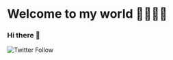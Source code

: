 # Welcome to my world 🚀👨🏽‍🚀

### Hi there 👋

![Twitter Follow](https://img.shields.io/twitter/follow/josnih1?label=josnih&logo=twitter&style=for-the-badge)

<!--
**josnih21/josnih21** is a ✨ _special_ ✨ repository because its `README.md` (this file) appears on your GitHub profile.

Here are some ideas to get you started:

- 🔭 I’m currently working on ...
- 🌱 I’m currently learning ...
- 👯 I’m looking to collaborate on ...
- 🤔 I’m looking for help with ...
- 💬 Ask me about ...
- 📫 How to reach me: ...
- 😄 Pronouns: ...
- ⚡ Fun fact: ...
-->
